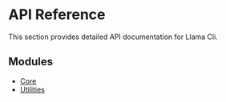 # API Reference

This section provides detailed API documentation for Llama Cli.

## Modules

- [Core](core.md)
- [Utilities](utilities.md)
